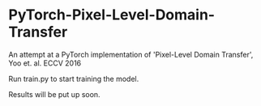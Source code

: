 # PyTorch-Pixel-Level-Domain-Transfer
An attempt at a PyTorch implementation of 'Pixel-Level Domain Transfer', Yoo et. al. ECCV 2016

Run train.py to start training the model.

Results will be put up soon. 

